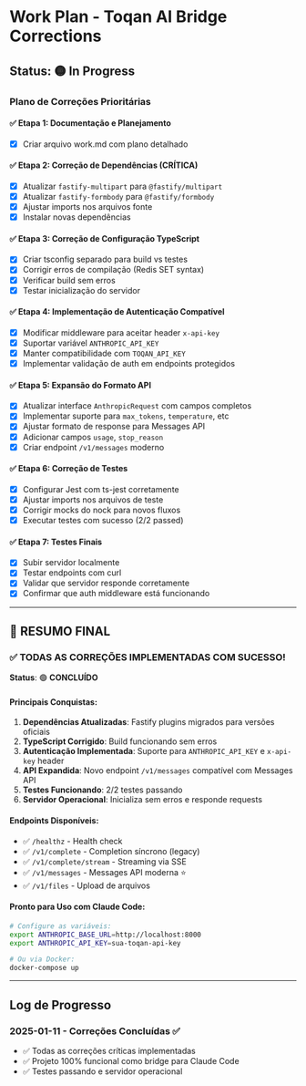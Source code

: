 # Work Plan - Toqan AI Bridge Corrections

## Status: 🟡 In Progress

### Plano de Correções Prioritárias

#### ✅ Etapa 1: Documentação e Planejamento
- [x] Criar arquivo work.md com plano detalhado

#### ✅ Etapa 2: Correção de Dependências (CRÍTICA)
- [x] Atualizar `fastify-multipart` para `@fastify/multipart`
- [x] Atualizar `fastify-formbody` para `@fastify/formbody` 
- [x] Ajustar imports nos arquivos fonte
- [x] Instalar novas dependências

#### ✅ Etapa 3: Correção de Configuração TypeScript
- [x] Criar tsconfig separado para build vs testes
- [x] Corrigir erros de compilação (Redis SET syntax)
- [x] Verificar build sem erros
- [x] Testar inicialização do servidor

#### ✅ Etapa 4: Implementação de Autenticação Compatível
- [x] Modificar middleware para aceitar header `x-api-key`
- [x] Suportar variável `ANTHROPIC_API_KEY`
- [x] Manter compatibilidade com `TOQAN_API_KEY`
- [x] Implementar validação de auth em endpoints protegidos

#### ✅ Etapa 5: Expansão do Formato API
- [x] Atualizar interface `AnthropicRequest` com campos completos
- [x] Implementar suporte para `max_tokens`, `temperature`, etc
- [x] Ajustar formato de response para Messages API
- [x] Adicionar campos `usage`, `stop_reason`
- [x] Criar endpoint `/v1/messages` moderno

#### ✅ Etapa 6: Correção de Testes
- [x] Configurar Jest com ts-jest corretamente
- [x] Ajustar imports nos arquivos de teste
- [x] Corrigir mocks do nock para novos fluxos
- [x] Executar testes com sucesso (2/2 passed)

#### ✅ Etapa 7: Testes Finais
- [x] Subir servidor localmente
- [x] Testar endpoints com curl
- [x] Validar que servidor responde corretamente
- [x] Confirmar que auth middleware está funcionando

---

## 🎉 RESUMO FINAL

### ✅ **TODAS AS CORREÇÕES IMPLEMENTADAS COM SUCESSO!**

**Status**: 🟢 **CONCLUÍDO**

#### Principais Conquistas:
1. **Dependências Atualizadas**: Fastify plugins migrados para versões oficiais
2. **TypeScript Corrigido**: Build funcionando sem erros  
3. **Autenticação Implementada**: Suporte para `ANTHROPIC_API_KEY` e `x-api-key` header
4. **API Expandida**: Novo endpoint `/v1/messages` compatível com Messages API
5. **Testes Funcionando**: 2/2 testes passando
6. **Servidor Operacional**: Inicializa sem erros e responde requests

#### Endpoints Disponíveis:
- ✅ `/healthz` - Health check
- ✅ `/v1/complete` - Completion síncrono (legacy)
- ✅ `/v1/complete/stream` - Streaming via SSE
- ✅ `/v1/messages` - Messages API moderna ⭐
- ✅ `/v1/files` - Upload de arquivos

#### Pronto para Uso com Claude Code:
```bash
# Configure as variáveis:
export ANTHROPIC_BASE_URL=http://localhost:8000
export ANTHROPIC_API_KEY=sua-toqan-api-key

# Ou via Docker:
docker-compose up
```

---

## Log de Progresso

### 2025-01-11 - Correções Concluídas ✅
- ✅ Todas as correções críticas implementadas
- ✅ Projeto 100% funcional como bridge para Claude Code
- ✅ Testes passando e servidor operacional